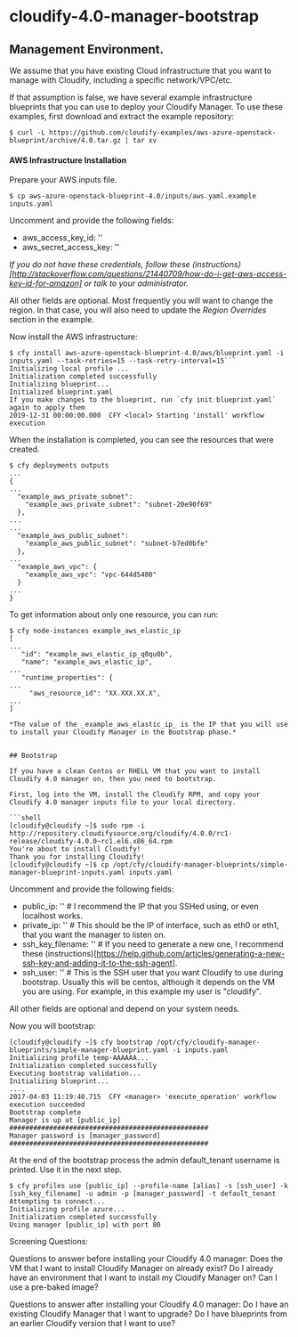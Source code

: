 # cloudify-4.0-manager-bootstrap

## Management Environment.

We assume that you have existing Cloud infrastructure that you want to manage with Cloudify, including a specific network/VPC/etc.

If that assumption is false, we have several example infrastructure blueprints that you can use to deploy your Cloudify Manager. To use these examples, first download and extract the example repository:

```shell
$ curl -L https://github.com/cloudify-examples/aws-azure-openstack-blueprint/archive/4.0.tar.gz | tar xv
```

#### AWS Infrastructure Installation

Prepare your AWS inputs file.

```shell
$ cp aws-azure-openstack-blueprint-4.0/inputs/aws.yaml.example inputs.yaml
```

Uncomment and provide the following fields:

- aws_access_key_id: ''
- aws_secret_access_key: ''

_If you do not have these credentials, follow these (instructions)[http://stackoverflow.com/questions/21440709/how-do-i-get-aws-access-key-id-for-amazon] or talk to your administrator._

All other fields are optional. Most frequently you will want to change the region. In that case, you will also need to update the *Region Overrides* section in the example.

Now install the AWS infrastructure:

```shell
$ cfy install aws-azure-openstack-blueprint-4.0/aws/blueprint.yaml -i inputs.yaml --task-retries=15 --task-retry-interval=15```
Initializing local profile ...
Initialization completed successfully
Initializing blueprint...
Initialized blueprint.yaml
If you make changes to the blueprint, run `cfy init blueprint.yaml` again to apply them
2019-12-31 00:00:00.000  CFY <local> Starting 'install' workflow execution
```

When the installation is completed, you can see the resources that were created.

```shell
$ cfy deployments outputs
...
{
...
  "example_aws_private_subnet":
    "example_aws_private_subnet": "subnet-20e90f69"
  },
...
...
  "example_aws_public_subnet":
    "example_aws_public_subnet": "subnet-b7ed0bfe"
  },
...
  "example_aws_vpc": {
    "example_aws_vpc": "vpc-644d5400"
  }
...
}
```

To get information about only one resource, you can run:

```shell
$ cfy node-instances example_aws_elastic_ip
[
...
   "id": "example_aws_elastic_ip_q0qu0b",
   "name": "example_aws_elastic_ip",
...
   "runtime_properties": {
...
     "aws_resource_id": "XX.XXX.XX.X",
...
]

*The value of the _example_aws_elastic_ip_ is the IP that you will use to install your Cloudify Manager in the Bootstrap phase.*


## Bootstrap

If you have a clean Centos or RHELL VM that you want to install Cloudify 4.0 manager on, then you need to bootstrap.

First, log into the VM, install the Cloudify RPM, and copy your Cloudify 4.0 manager inputs file to your local directory.

```shell
[cloudify@cloudify ~]$ sudo rpm -i http://repository.cloudifysource.org/cloudify/4.0.0/rc1-release/cloudify-4.0.0~rc1.el6.x86_64.rpm
You're about to install Cloudify!
Thank you for installing Cloudify!
[cloudify@cloudify ~]$ cp /opt/cfy/cloudify-manager-blueprints/simple-manager-blueprint-inputs.yaml inputs.yaml
```

Uncomment and provide the following fields:

- public_ip: '' # I recommend the IP that you SSHed using, or even localhost works.
- private_ip: '' # This should be the IP of interface, such as eth0 or eth1, that you want the manager to listen on.
- ssh_key_filename: '' # If you need to generate a new one, I recommend these (instructions)[https://help.github.com/articles/generating-a-new-ssh-key-and-adding-it-to-the-ssh-agent].
- ssh_user: '' # This is the SSH user that you want Cloudify to use during bootstrap. Usually this will be centos, although it depends on the VM you are using. For example, in this example my user is "cloudify".

All other fields are optional and depend on your system needs.

Now you will bootstrap:

```shell
[cloudify@cloudify ~]$ cfy bootstrap /opt/cfy/cloudify-manager-blueprints/simple-manager-blueprint.yaml -i inputs.yaml
Initializing profile temp-AAAAAA...
Initialization completed successfully
Executing bootstrap validation...
Initializing blueprint...
....
2017-04-03 11:19:40.715  CFY <manager> 'execute_operation' workflow execution succeeded
Bootstrap complete
Manager is up at [public_ip]
##################################################
Manager password is [manager_password]
##################################################
```

At the end of the bootstrap process the admin default_tenant username is printed. Use it in the next step.

```shell
$ cfy profiles use [public_ip] --profile-name [alias] -s [ssh_user] -k [ssh_key_filename] -u admin -p [manager_password] -t default_tenant
Attempting to connect...
Initializing profile azure...
Initialization completed successfully
Using manager [public_ip] with port 80
```


















Screening Questions:

Questions to answer before installing your Cloudify 4.0 manager:
Does the VM that I want to install Cloudify Manager on already exist?
Do I already have an environment that I want to install my Cloudify Manager on?
Can I use a pre-baked image?

Questions to answer after installing your Cloudify 4.0 manager:
Do I have an existing Cloudify Manager that I want to upgrade?
Do I have blueprints from an earlier Cloudify version that I want to use?
